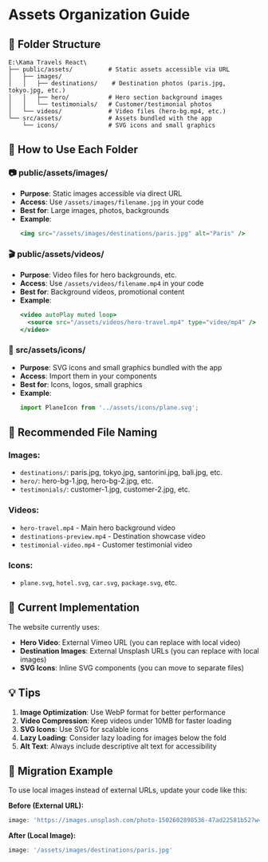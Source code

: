 # Assets Organization Guide

## 📁 Folder Structure

```
E:\Kama Travels React\
├── public/assets/          # Static assets accessible via URL
│   ├── images/
│   │   ├── destinations/    # Destination photos (paris.jpg, tokyo.jpg, etc.)
│   │   ├── hero/           # Hero section background images
│   │   └── testimonials/   # Customer/testimonial photos
│   └── videos/             # Video files (hero-bg.mp4, etc.)
└── src/assets/             # Assets bundled with the app
    └── icons/              # SVG icons and small graphics
```

## 🎯 How to Use Each Folder

### 📷 **public/assets/images/**
- **Purpose**: Static images accessible via direct URL
- **Access**: Use `/assets/images/filename.jpg` in your code
- **Best for**: Large images, photos, backgrounds
- **Example**: 
  ```jsx
  <img src="/assets/images/destinations/paris.jpg" alt="Paris" />
  ```

### 🎬 **public/assets/videos/**
- **Purpose**: Video files for hero backgrounds, etc.
- **Access**: Use `/assets/videos/filename.mp4` in your code
- **Best for**: Background videos, promotional content
- **Example**:
  ```jsx
  <video autoPlay muted loop>
    <source src="/assets/videos/hero-travel.mp4" type="video/mp4" />
  </video>
  ```

### 🎨 **src/assets/icons/**
- **Purpose**: SVG icons and small graphics bundled with the app
- **Access**: Import them in your components
- **Best for**: Icons, logos, small graphics
- **Example**:
  ```jsx
  import PlaneIcon from '../assets/icons/plane.svg';
  ```

## 📝 Recommended File Naming

### Images:
- `destinations/`: paris.jpg, tokyo.jpg, santorini.jpg, bali.jpg, etc.
- `hero/`: hero-bg-1.jpg, hero-bg-2.jpg, etc.
- `testimonials/`: customer-1.jpg, customer-2.jpg, etc.

### Videos:
- `hero-travel.mp4` - Main hero background video
- `destinations-preview.mp4` - Destination showcase video
- `testimonial-video.mp4` - Customer testimonial video

### Icons:
- `plane.svg`, `hotel.svg`, `car.svg`, `package.svg`, etc.

## 🚀 Current Implementation

The website currently uses:
- **Hero Video**: External Vimeo URL (you can replace with local video)
- **Destination Images**: External Unsplash URLs (you can replace with local images)
- **SVG Icons**: Inline SVG components (you can move to separate files)

## 💡 Tips

1. **Image Optimization**: Use WebP format for better performance
2. **Video Compression**: Keep videos under 10MB for faster loading
3. **SVG Icons**: Use SVG for scalable icons
4. **Lazy Loading**: Consider lazy loading for images below the fold
5. **Alt Text**: Always include descriptive alt text for accessibility

## 🔄 Migration Example

To use local images instead of external URLs, update your code like this:

**Before (External URL):**
```jsx
image: 'https://images.unsplash.com/photo-1502602898536-47ad22581b52?w=500&h=300&fit=crop'
```

**After (Local Image):**
```jsx
image: '/assets/images/destinations/paris.jpg'
```